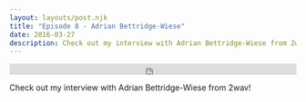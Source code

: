 ```yaml
---
layout: layouts/post.njk
title: "Episode 8 - Adrian Bettridge-Wiese"
date: 2016-03-27
description: Check out my interview with Adrian Bettridge-Wiese from 2wav!
---
```


<iframe width="100%" height="20" scrolling="no" frameborder="no" src="https://w.soundcloud.com/player/?url=https%3A//api.soundcloud.com/tracks/262831411&amp;color=ff5500&amp;inverse=false&amp;auto_play=false&amp;show_user=true"></iframe>

Check out my interview with Adrian Bettridge-Wiese from 2wav!
